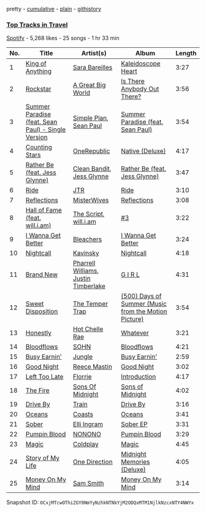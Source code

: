 pretty - [cumulative](/playlists/cumulative/2Hg4Q2t6mD8PITWKAQCMFD.md) - [plain](/playlists/plain/2Hg4Q2t6mD8PITWKAQCMFD) - [githistory](https://github.githistory.xyz/mackorone/spotify-playlist-archive/blob/main/playlists/plain/2Hg4Q2t6mD8PITWKAQCMFD)

### [Top Tracks in Travel](https://open.spotify.com/playlist/2Hg4Q2t6mD8PITWKAQCMFD)

> 

[Spotify](https://open.spotify.com/user/spotify) - 5,268 likes - 25 songs - 1 hr 33 min

| No. | Title | Artist(s) | Album | Length |
|---|---|---|---|---|
| 1 | [King of Anything](https://open.spotify.com/track/3VA8T3rNy5V24AXxNK5u9E) | [Sara Bareilles](https://open.spotify.com/artist/2Sqr0DXoaYABbjBo9HaMkM) | [Kaleidoscope Heart](https://open.spotify.com/album/627ukPRwYxyBREHxBq0vGJ) | 3:27 |
| 2 | [Rockstar](https://open.spotify.com/track/6KbcsH2mvgvG3f8nLcIY8d) | [A Great Big World](https://open.spotify.com/artist/5xKp3UyavIBUsGy3DQdXeF) | [Is There Anybody Out There?](https://open.spotify.com/album/1yOcLa4euMk9sV7rRJ89Dl) | 3:56 |
| 3 | [Summer Paradise \(feat\. Sean Paul\) \- Single Version](https://open.spotify.com/track/6kcuYyyU2tPxGP3PDVWYJT) | [Simple Plan](https://open.spotify.com/artist/2p4FqHnazRucYQHyDCdBrJ), [Sean Paul](https://open.spotify.com/artist/3Isy6kedDrgPYoTS1dazA9) | [Summer Paradise \(feat\. Sean Paul\)](https://open.spotify.com/album/6U12piIo0noLnBIRTzZS8l) | 3:54 |
| 4 | [Counting Stars](https://open.spotify.com/track/1fh2TfUOtOoXEE8qQynYEC) | [OneRepublic](https://open.spotify.com/artist/5Pwc4xIPtQLFEnJriah9YJ) | [Native \(Deluxe\)](https://open.spotify.com/album/0G0vIGvVlJ3MtXunjqrbMY) | 4:17 |
| 5 | [Rather Be \(feat\. Jess Glynne\)](https://open.spotify.com/track/3s4U7OHV7gnj42VV72eSZ6) | [Clean Bandit](https://open.spotify.com/artist/6MDME20pz9RveH9rEXvrOM), [Jess Glynne](https://open.spotify.com/artist/4ScCswdRlyA23odg9thgIO) | [Rather Be \(feat\. Jess Glynne\)](https://open.spotify.com/album/4UB0J5V3JsZZtNR360pZ6r) | 3:47 |
| 6 | [Ride](https://open.spotify.com/track/1iURqLxJdSjWfWZBx2DMeV) | [JTR](https://open.spotify.com/artist/2YisiR3Yro3Dvoc3HM03Z5) | [Ride](https://open.spotify.com/album/59Uny4osHNolkIrdTdTvR5) | 3:10 |
| 7 | [Reflections](https://open.spotify.com/track/3rniDk4qfZKvo6U4qiWROi) | [MisterWives](https://open.spotify.com/artist/5ivCbtrcD5N4rD337xIb2z) | [Reflections](https://open.spotify.com/album/3d7x5nrXiNbOuzubUq1yVH) | 3:08 |
| 8 | [Hall of Fame \(feat\. will.i.am\)](https://open.spotify.com/track/1X1DWw2pcNZ8zSub3uhlNz) | [The Script](https://open.spotify.com/artist/3AQRLZ9PuTAozP28Skbq8V), [will.i.am](https://open.spotify.com/artist/085pc2PYOi8bGKj0PNjekA) | [\#3](https://open.spotify.com/album/63eaHsLLsW1e5ISNf7ISZy) | 3:22 |
| 9 | [I Wanna Get Better](https://open.spotify.com/track/1RwwmiVtLAtPmxAqKVfwgG) | [Bleachers](https://open.spotify.com/artist/2eam0iDomRHGBypaDQLwWI) | [I Wanna Get Better](https://open.spotify.com/album/4JaTMQFdRy5TfEKs8M9Doq) | 3:24 |
| 10 | [Nightcall](https://open.spotify.com/track/2GIfOOa8hAywfzZptFz3xK) | [Kavinsky](https://open.spotify.com/artist/0UF7XLthtbSF2Eur7559oV) | [Nightcall](https://open.spotify.com/album/55U1DpuCIiwOJHwYLU1Qe4) | 4:18 |
| 11 | [Brand New](https://open.spotify.com/track/1P5OPN8MbPgFznEp1b7OiN) | [Pharrell Williams](https://open.spotify.com/artist/2RdwBSPQiwcmiDo9kixcl8), [Justin Timberlake](https://open.spotify.com/artist/31TPClRtHm23RisEBtV3X7) | [G I R L](https://open.spotify.com/album/2lkQd5T32QHDOfFkEIPJKz) | 4:31 |
| 12 | [Sweet Disposition](https://open.spotify.com/track/5nWbbQ0sIEabqPxAdqmh66) | [The Temper Trap](https://open.spotify.com/artist/4W48hZAnAHVOC2c8WH8pcq) | [\(500\) Days of Summer \(Music from the Motion Picture\)](https://open.spotify.com/album/2n5AOB0lGse7qp38HvVROB) | 3:54 |
| 13 | [Honestly](https://open.spotify.com/track/5YhAAlelWek228jZzxgEfr) | [Hot Chelle Rae](https://open.spotify.com/artist/6jTnHxhb6cDCaCu4rdvsQ0) | [Whatever](https://open.spotify.com/album/0UkgnXc0w7qiRE2X086BdN) | 3:21 |
| 14 | [Bloodflows](https://open.spotify.com/track/75mE9LzZzQoDwjS4OuuzmW) | [SOHN](https://open.spotify.com/artist/6XZYAWJLL8UIbxAqjKj3cg) | [Bloodflows](https://open.spotify.com/album/3ycnh8BMGrewYSSxQmM9Hc) | 4:21 |
| 15 | [Busy Earnin'](https://open.spotify.com/track/6J8SONJwAIizCJm0QhEi4Y) | [Jungle](https://open.spotify.com/artist/59oA5WbbQvomJz2BuRG071) | [Busy Earnin'](https://open.spotify.com/album/3DGCeamj8hWIDqZ2aGrksc) | 2:59 |
| 16 | [Good Night](https://open.spotify.com/track/5B7v3DUr1Iw9EbsCHH1P5r) | [Reece Mastin](https://open.spotify.com/artist/6pjod8SsOOGf6GW9tfEnH1) | [Good Night](https://open.spotify.com/album/1wRU6OHMKfdlEHgdTPa3bI) | 3:02 |
| 17 | [Left Too Late](https://open.spotify.com/track/4WKTN75uxxOviZaZTHpRXp) | [Florrie](https://open.spotify.com/artist/2fkmfYw1KeOiDLA6MHDwU8) | [Introduction](https://open.spotify.com/album/1JZBl9IFnlyh4YkBxqGyno) | 4:17 |
| 18 | [The Fire](https://open.spotify.com/track/63F48Wu4pqvrEAjhEidkYf) | [Sons Of Midnight](https://open.spotify.com/artist/40xDNdalrRHC3n4XvjIRuH) | [Sons of Midnight](https://open.spotify.com/album/27wlb3L94nkEcUfK1M6ytk) | 4:02 |
| 19 | [Drive By](https://open.spotify.com/track/1wAXODAAL6hY64ZdhrnjBO) | [Train](https://open.spotify.com/artist/3FUY2gzHeIiaesXtOAdB7A) | [Drive By](https://open.spotify.com/album/4IjfVRMzE8yNH84Q6UZSV6) | 3:16 |
| 20 | [Oceans](https://open.spotify.com/track/5XmgUPqLdHUjhWYQ5Vz1yf) | [Coasts](https://open.spotify.com/artist/5OgSr6wQteRu9jek5JvnDQ) | [Oceans](https://open.spotify.com/album/2miU0fXZ4zx2bxgp9qKCWH) | 3:41 |
| 21 | [Sober](https://open.spotify.com/track/4ymQoZNLQpis51EmcgAoNc) | [Elli Ingram](https://open.spotify.com/artist/29Dil4ZXNOwBukXdVL1EwB) | [Sober EP](https://open.spotify.com/album/7xdqkO0b4ZvBeqgEg7KFDq) | 3:31 |
| 22 | [Pumpin Blood](https://open.spotify.com/track/1lp2sVjzBj4DAVUQ6uTNBD) | [NONONO](https://open.spotify.com/artist/513t0jZUP0K98C4h7KHtEb) | [Pumpin Blood](https://open.spotify.com/album/3L1CSpoArQNeJq95s0fOCI) | 3:29 |
| 23 | [Magic](https://open.spotify.com/track/27jdUE1EYDSXZqhjuNxLem) | [Coldplay](https://open.spotify.com/artist/4gzpq5DPGxSnKTe4SA8HAU) | [Magic](https://open.spotify.com/album/4cCfFozyo6JC8acN8uIP7u) | 4:45 |
| 24 | [Story of My Life](https://open.spotify.com/track/4nVBt6MZDDP6tRVdQTgxJg) | [One Direction](https://open.spotify.com/artist/4AK6F7OLvEQ5QYCBNiQWHq) | [Midnight Memories \(Deluxe\)](https://open.spotify.com/album/7p1fX8aUySrBdx4WSYspOu) | 4:05 |
| 25 | [Money On My Mind](https://open.spotify.com/track/6vgdsUtEcdRJtXbr1w9RT1) | [Sam Smith](https://open.spotify.com/artist/2wY79sveU1sp5g7SokKOiI) | [Money On My Mind](https://open.spotify.com/album/4f5kwPSnB6CrpqQiI6IPvL) | 3:14 |

Snapshot ID: `OCxjMTcwOThiZGY0NmYyNzhkNTNkYjM2ODQxMTM1NjlkNzcxNTY4NWYx`
